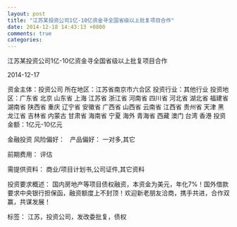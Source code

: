 ```yaml
---
layout: post
title: "江苏某投资公司1亿-10亿资金寻全国省级以上批复项目合作"
date: 2014-12-18 14:43:13 +0800
comments: true
categories: 
---
```

江苏某投资公司1亿-10亿资金寻全国省级以上批复项目合作



2014-12-17

资金主体：投资公司
所在地区：江苏省南京市六合区
投资行业：其他行业
投资地区：广东省 北京 山东省 上海 江苏省 浙江省 河南省 四川省 河北省 湖北省 福建省 湖南省 陕西省 重庆 辽宁省 安徽省 广西省 山西省 云南省 江西省 贵州省 天津 黑龙江省 吉林省 内蒙古 甘肃省 海南省 宁夏 海外 青海省 西藏 澳门 台湾 香港
投资金额：1亿元-10亿元

金融投资
风险偏好：
                             
                                                                                产品偏好：
                            一对多,其它

前期费用：
评估

需提供资料：
商业/项目计划书,公司证件,其它资料

投资要求概述：
国内房地产等项目债权融资，本资金为美元，年化7%！国外借款要求中央银行担保函，融资额度上不封顶！欢迎新老朋友洽商，携手共进，合作双赢，共谋发展！

标签：
江苏，投资公司，发改委批复，债权


